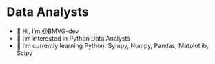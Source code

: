 # Data Analysts

- 👋 Hi, I’m @BMVG-dev
- 👀 I’m interested in Python Data Analysts
- 🌱 I’m currently learning Python: Sympy, Numpy, Pandas, Matplotlib, Scipy



